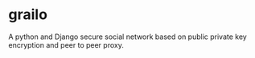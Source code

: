 grailo
======

A python and Django secure social network based on public private key encryption and peer to peer proxy.